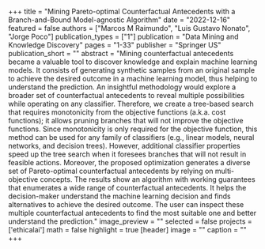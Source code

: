 +++
title = "Mining Pareto-optimal Counterfactual Antecedents with a Branch-and-Bound Model-agnostic Algorithm"
date = "2022-12-16"
featured = false
authors = ["Marcos M Raimundo", "Luis Gustavo Nonato", "Jorge Poco"]
publication_types = ["1"]
publication = "Data Mining and Knowledge Discovery"
pages = "1-33"
publisher = "Springer US"
publication_short = ""
abstract = "Mining counterfactual antecedents became a valuable tool to discover knowledge and explain machine learning models. It consists of generating synthetic samples from an original sample to achieve the desired outcome in a machine learning model, thus helping to understand the prediction. An insightful methodology would explore a broader set of counterfactual antecedents to reveal multiple possibilities while operating on any classifier. Therefore, we create a tree-based search that requires monotonicity from the objective functions (a.k.a. cost functions); it allows pruning branches that will not improve the objective functions. Since monotonicity is only required for the objective function, this method can be used for any family of classifiers (e.g., linear models, neural networks, and decision trees). However, additional classifier properties speed up the tree search when it foresees branches that will not result in feasible actions. Moreover, the proposed optimization generates a diverse set of Pareto-optimal counterfactual antecedents by relying on multi-objective concepts. The results show an algorithm with working guarantees that enumerates a wide range of counterfactual antecedents. It helps the decision-maker understand the machine learning decision and finds alternatives to achieve the desired outcome. The user can inspect these multiple counterfactual antecedents to find the most suitable one and better understand the prediction."
image_preview = ""
selected = false
projects = ['ethicalai']
math = false
highlight = true
[header]
image = ""
caption = ""
+++
